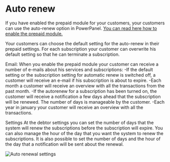 # Auto renew

If you have enabled the prepaid module for your customers, your customers can use the auto-renew option in PowerPanel. [You can read here how to enable the prepaid module.](/en/dashboard/prepaid.md)

Your customers can choose the default setting for the auto-renew in their prepaid settings. For each subscription your customer can overwrite his default setting so that he can terminate a subscription.

Email:
When you enable the prepaid module your customer can receive a number of e-mails about his services and subscriptions:
-If the default setting or the subscription setting for automatic renew is switched off, a customer will receive an e-mail if his subscription is about to expire.
-Each month a customer will receive an overview with all the transactions from the past month.
-If the autorenew for a subscription has been turned on, the customer will receive a notification a few days ahead that the subscription will be renewed. The number of days is manageable by the customer.
-Each year in january your customer will receive an overview with all the transactions.

Settings
At the debtor settings you can set the number of days that the system will renew the subscriptions before the subscription will expire. 
You can also manage the hour of the day that you want the system to renew the subscriptions.
It is also possible to set the number of days and the hour of the day that a notification will be sent about the renewal.

![Auto renewal settings](/supportpages/images/auto_renewal_settings.png)

